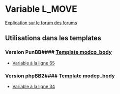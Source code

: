 # Variable L_MOVE
[Explication sur le forum des forums](http://forum.forumactif.com/t294113-listing-des-variables#L_MOVE)
## Utilisations dans les templates
### Version PunBB#### [Template modcp_body](punbb/modcp_body.md)
* [Variable à la ligne 65](../punbb/modcp_body.tpl#L65)
### Version phpBB2#### [Template modcp_body](subsilver/modcp_body.md)
* [Variable à la ligne 34](../subsilver/modcp_body.tpl#L34)